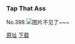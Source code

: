 ### Tap That Ass
No.398
![图片不见了~~~](https://imgs.xkcd.com/comics/tap_that_ass.png)

[原址](https://xkcd.com//398) [下载](https://imgs.xkcd.com/comics/tap_that_ass.png)

